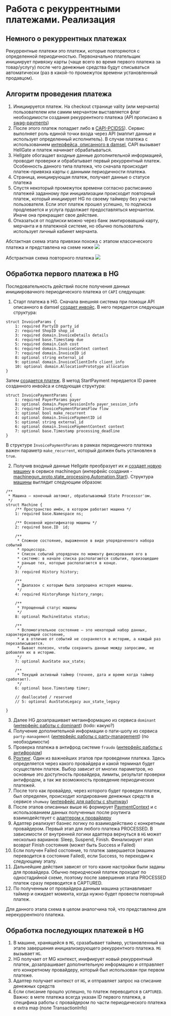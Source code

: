 # Работа с рекуррентными платежами. Реализация

## Немного о рекуррентных платежах

Рекуррентные платежи это платежи, которые повторяются с определенной 
периодичностью. Первоначально плательщик инициирует привязку карты 
(чаще всего во время первого платежа за товар/услугу) после чего денежные 
средства будут списываться автоматически (раз в какой-то промежуток времени 
установленный продавцом).

## Алгоритм проведения платежа

1. Инициируется платеж. На checkout странице vality (или мерчанта) 
пользователем или самим мерчантом выставляется флаг необходимости 
создания рекуррентного платежа (API прописано в 
[swag-payments](https://github.com/valitydev/swag-payments))
2. После этого платеж попадает либо в [CAPI-PCIDSS](https://github.com/valitydev/capi-pcidss-v2)).
   Сервис выполняет роль единой точки входа через API (маппит данные и использует определенный исполнитель).
   В случае платежа с использованием [интерфейса, описанного в damsel](https://github.com/valitydev/damsel/blob/master/proto/payment_processing.thrift#L1040), CAPI вызывает HellGate и платеж начинает
   обрабатываться.
3. Hellgate обогащает входные данные дополнительной информацией, проводит проверки и обрабатывает первый 
рекуррентный платеж. Особенность данного типа платежа, что сначала происходит платеж-привязка
карты с данными периодичности платежа.
4. Страница, инициирующая платеж, получает данные о статусе платежа
5. Спустя некоторый промежуток времени согласно расписанию платежей заданному при 
инициализации происходит повторный платеж, который инициирует HG по своему таймеру
без участия пользователя. Если этот платеж прошел успешно, то подписка продлевается 
и услуга прдолжает предоставляться мерчантом. Иначе она прекращает свое действие.
6. Отказаться от подписки можно через банк эмитировавший карту, мерчанта и в платежной 
системе, но обычно пользователь использует личный кабинет мерчанта.

Абстактная схема этапа привязки похожа с этапом классического платежа и представлена 
на схеме ниже
![](images/abstract-init-recurrent-payment.png)

Абстрактная схема повторного платежа
![](images/abstract-recurrent-payment.png)


## Обработка первого платежа в HG

Последовательность действий после получения данных инициировачного периодического платежа 
от `CAPI` следующая:
1. Старт платежа в HG. Сначала внешняя система при помощи API описанного в damsel 
[создает инвойс](https://github.com/valitydev/damsel/blob/master/proto/payment_processing.thrift#L1042).
В него передается следующая структура:
```plantuml
struct InvoiceParams {
    1: required PartyID party_id
    2: required ShopID shop_id
    3: required domain.InvoiceDetails details
    4: required base.Timestamp due
    5: required domain.Cash cost
    6: required domain.InvoiceContext context
    7: required domain.InvoiceID id
    8: optional string external_id
    9: optional domain.InvoiceClientInfo client_info
    10: optional domain.AllocationPrototype allocation
}
```
Затем [создается платеж](https://github.com/valitydev/damsel/blob/master/proto/payment_processing.thrift#L1134).
В метод StartPayment передается ID ранее созданного инвойса и следующая структура:
```plantuml
struct InvoicePaymentParams {
    1: required PayerParams payer
    8: optional domain.PayerSessionInfo payer_session_info
    2: required InvoicePaymentParamsFlow flow
    3: optional bool make_recurrent
    4: optional domain.InvoicePaymentID id
    5: optional string external_id
    6: optional domain.InvoicePaymentContext context
    7: optional base.Timestamp processing_deadline
}
```
В структуре `InvoicePaymentParams` в рамках периодичного платежа важен
параметр `make_recurrent`, который должен быть установлен в `true`.

2. Получив входный данные Hellgate преобразует их и [создает новую машину](https://github.com/valitydev/machinegun-proto/blob/master/proto/state_processing.thrift#L416)
   в сервисе machinegun (интерфейс создания - [machinegun_proto.state_processing.Automation.Start](https://github.com/valitydev/machinegun-proto/blob/master/proto/state_processing.thrift#L416)).
   Структура [машины](https://github.com/valitydev/machinegun-proto/blob/master/proto/state_processing.thrift#L82) выглядит следующим образом:
```plantuml
/**
 * Машина — конечный автомат, обрабатываемый State Processor'ом.
 */
struct Machine {
    /** Пространство имён, в котором работает машина */
    1: required base.Namespace ns;

    /** Основной идентификатор машины */
    2: required base.ID  id;

    /**
     * Сложное состояние, выраженное в виде упорядоченного набора событий
     * процессора.
     * Список событий упорядочен по моменту фиксирования его в
     * системе: в начале списка располагаются события, произошедшие
     * раньше тех, которые располагаются в конце.
     */
    3: required History history;

    /**
     * Диапазон с которым была запрошена история машины.
     */
    4: required HistoryRange history_range;

    /**
     * Упрощенный статус машины
     */
    8: optional MachineStatus status;

    /**
     * Вспомогательное состояние — это некоторый набор данных, характеризующий состояние,
     * и в отличие от событий не сохраняется в историю, а каждый раз перезаписывается.
     * Бывает полезен, чтобы сохранить данные между запросами, не добавляя их в историю.
     */
    7: optional AuxState aux_state;

    /**
     * Текущий активный таймер (точнее, дата и время когда таймер сработает).
     */
    6: optional base.Timestamp timer;

    // deallocated / reserved
    // 5: optional AuxStateLegacy aux_state_legacy

}
```

3. Далее HG дозапрашивает метаинформацию из сервиса `dominant` ([интерфейс работы с dominant](https://github.com/valitydev/damsel/blob/master/proto/domain_config.thrift#L171)) (todo: какую?)
4. Получение дополнительной информации о пати-шопу из сервиса `party-management` ([интерфейс работы с party-management](https://github.com/valitydev/damsel/blob/master/proto/payment_processing.thrift#L2532)) (по необходимости)
5. Проверка платежа в антифрод системе `fraudo` ([интерфейс работы с антифродом](https://github.com/valitydev/damsel/blob/master/proto/proxy_inspector.thrift#L54))
6. [Роутинг](../payment/step/routing-workflow.md). Один из важнейших этапов при проведении платежа.
   Здесь определяется через какого провайдера и какой терминал будет осуществлен платеж.
   Выбор зависит от многих параметров, но основные это доступность провайдера, лимиты, 
   результат проверки антифродом, а так же возможность проведение периодических платежей.
7. После того как провайдер, через которого будет проведен платеж, был определен,
   происходит холдирование денежных средств в сервисе `shumway`
   ([интерфейс для работы с shumway](https://github.com/valitydev/damsel/blob/master/proto/accounter.thrift#L120))
8. После этапов описанных выше `HG` формирует [PaymentContext](https://github.com/valitydev/damsel/blob/master/proto/proxy_provider.thrift#L265)
   и с использованием данных полученных после роутинга взаимодействует с [адаптером к провайдеру](https://github.com/valitydev/damsel/blob/master/proto/proxy_provider.thrift#L341)
9. Адаптер реализует базнес логику по взаимодействию с конкретным провайдером. Первый этап для любого платежа
   PROCESSED. В зависимости от внутренней логики адаптера вернуться в `HG` может несколько варианов: Sleep, Suspend, Finish.
   Финализирует этап возврат Finish состояния (может быть Success и Failed)
10. Если получен Failed состояние, то платеж завершается (машина переводится в состояние Failed),
    если Success, то переходим к следующему этапу.
11. Дальнейшие действия зависят от того какие настройки были заданы для провайдера.
    Обычно периодческий платеж проходит по одностадийной схеме, поэтому после завершения
    этапа PROCESSED платеж сразу переводится в CAPTURED.
12. По полученным от провайдера данным машина устанавливает таймер и ожидает момента, 
    когда нужно будет провести повторный платеж.

Для данного этапа схема в целом аналогчина той, что представлена для нерекуррентного платежа.

## Обработка последующих платежей в HG

1. В машине, хранящейся в `MG`, сразабывает таймер, установленный на этапе завершения 
инициализирующего рекуррентного платежа. `MG` вызывает `HG`.
2. HG получает от MG контекст, инифиирует новый рекуррентный платеж, 
дозапрашивает дополнительную информацию и отправляет 
его конкретному провайдеру, который был использован при первом платеже.
3. Адаптер получает контекст от `HG`, и отправляет запрос на списание денежных средств 
4. Если списание прошло успешно, то платеж переводится в `CAPTURED`. Важно: в мете 
платежа всегда указан ID первого платежа, а специфика работы с провайдером по части 
периодического платежа в extra map (поле TransactionInfo)

